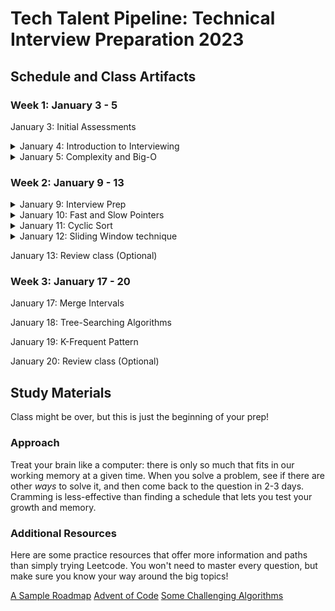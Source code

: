 # Tech Talent Pipeline: Technical Interview Preparation 2023

## Schedule and Class Artifacts
### Week 1: January 3 - 5

January 3: Initial Assessments
<details><summary>January 4: Introduction to Interviewing</summary>

  [Class Slides](https://docs.google.com/presentation/d/1mRM71LcEYweBRatGRfUejm9U1F9Qz0o_wkMOM_ijDB8/edit?usp=share_link)

  [Class Video]()

</details>
<details><summary>January 5: Complexity and Big-O</summary>

  [Class Slides](https://docs.google.com/presentation/d/1j-0obqOE2mPE8utJ9zqyFptj1KyGFIsg9gDnt7pvtbg/edit?usp=share_link)
  
  [Class Video]()

</details>


### Week 2: January 9 - 13

<details><summary>January 9: Interview Prep</summary>

  [Class Video]()

</details>
<details><summary>January 10: Fast and Slow Pointers</summary>

  [Class Video]()

</details>
<details><summary>January 11: Cyclic Sort</summary>
  
  [Class Slides](https://docs.google.com/presentation/d/1RcvB-xrriaDVY_LZRYVCW1NlF1Q91GoZr65Vh16b784/edit?usp=share_link)

  [Class Video]()
  
</details>
<details><summary>January 12: Sliding Window technique</summary>
  
  [Class Slides](https://docs.google.com/presentation/d/1yhaLydk3ABkNxxhAmh4IL3-auLXa0_cN0ynDeisfaSg/edit?usp=share_link)
  
  [Class Video]()
  
</details>

January 13: Review class (Optional)

### Week 3: January 17 - 20

January 17: Merge Intervals

January 18: Tree-Searching Algorithms

January 19: K-Frequent Pattern

January 20: Review class (Optional)

## Study Materials

Class might be over, but this is just the beginning of your prep!

### Approach

Treat your brain like a computer: there is only so much that fits in our working memory at a given time. When you solve a problem, see if there are other *ways* to solve it, and then come back to the question in 2-3 days. Cramming is less-effective than finding a schedule that lets you test your growth and memory.

### Additional Resources

Here are some practice resources that offer more information and paths than simply trying Leetcode. You won't need to master every question, but make sure you know your way around the big topics!

[A Sample Roadmap](https://neetcode.io/roadmap)
[Advent of Code](https://adventofcode.com/)
[Some Challenging Algorithms](https://austinhenley.com/blog/challengingalgorithms.html)
